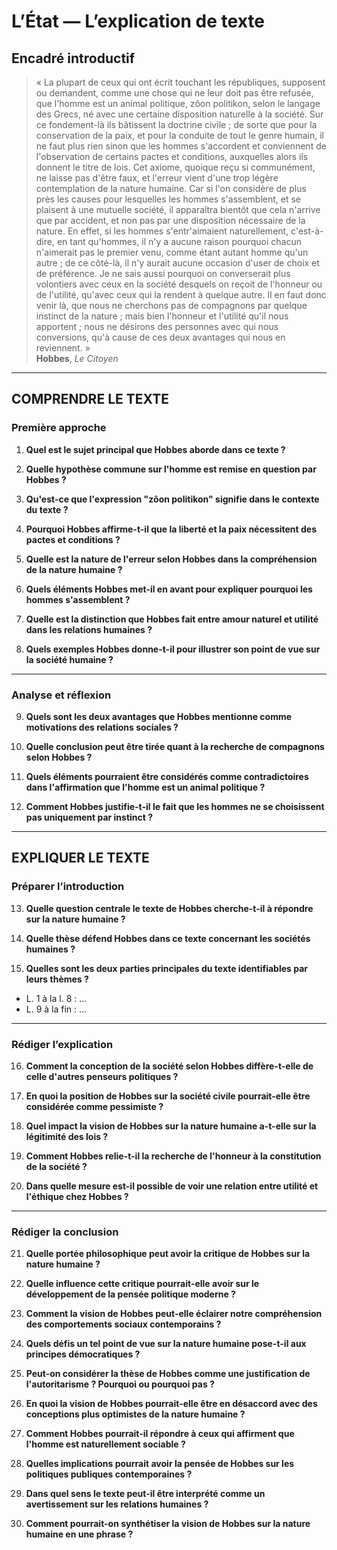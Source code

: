 # L’État — L’explication de texte

## Encadré introductif
> « La plupart de ceux qui ont écrit touchant les républiques, supposent ou demandent, comme une chose qui ne leur doit pas être refusée, que l'homme est un animal politique, zôon politikon, selon le langage des Grecs, né avec une certaine disposition naturelle à la société. Sur ce fondement-là ils bâtissent la doctrine civile ; de sorte que pour la conservation de la paix, et pour la conduite de tout le genre humain, il ne faut plus rien sinon que les hommes s'accordent et conviennent de l'observation de certains pactes et conditions, auxquelles alors ils donnent le titre de lois. Cet axiome, quoique reçu si communément, ne laisse pas d'être faux, et l'erreur vient d'une trop légère contemplation de la nature humaine. Car si l'on considère de plus près les causes pour lesquelles les hommes s'assemblent, et se plaisent à une mutuelle société, il apparaîtra bientôt que cela n'arrive que par accident, et non pas par une disposition nécessaire de la nature. En effet, si les hommes s'entr'aimaient naturellement, c'est-à-dire, en tant qu'hommes, il n'y a aucune raison pourquoi chacun n'aimerait pas le premier venu, comme étant autant homme qu'un autre ; de ce côté-là, il n'y aurait aucune occasion d'user de choix et de préférence. Je ne sais aussi pourquoi on converserait plus volontiers avec ceux en la société desquels on reçoit de l'honneur ou de l'utilité, qu'avec ceux qui la rendent à quelque autre. Il en faut donc venir là, que nous ne cherchons pas de compagnons par quelque instinct de la nature ; mais bien l'honneur et l'utilité qu'il nous apportent ; nous ne désirons des personnes avec qui nous conversions, qu'à cause de ces deux avantages qui nous en reviennent. »  
> **Hobbes**, *Le Citoyen*

---

## COMPRENDRE LE TEXTE

### Première approche

1. **Quel est le sujet principal que Hobbes aborde dans ce texte ?**

2. **Quelle hypothèse commune sur l'homme est remise en question par Hobbes ?**

3. **Qu'est-ce que l'expression "zôon politikon" signifie dans le contexte du texte ?**

4. **Pourquoi Hobbes affirme-t-il que la liberté et la paix nécessitent des pactes et conditions ?**

5. **Quelle est la nature de l'erreur selon Hobbes dans la compréhension de la nature humaine ?**

6. **Quels éléments Hobbes met-il en avant pour expliquer pourquoi les hommes s'assemblent ?**

7. **Quelle est la distinction que Hobbes fait entre amour naturel et utilité dans les relations humaines ?**

8. **Quels exemples Hobbes donne-t-il pour illustrer son point de vue sur la société humaine ?**

---

### Analyse et réflexion

9. **Quels sont les deux avantages que Hobbes mentionne comme motivations des relations sociales ?**

10. **Quelle conclusion peut être tirée quant à la recherche de compagnons selon Hobbes ?**

11. **Quels éléments pourraient être considérés comme contradictoires dans l'affirmation que l'homme est un animal politique ?**

12. **Comment Hobbes justifie-t-il le fait que les hommes ne se choisissent pas uniquement par instinct ?**

---

## EXPLIQUER LE TEXTE

### Préparer l’introduction

13. **Quelle question centrale le texte de Hobbes cherche-t-il à répondre sur la nature humaine ?**

14. **Quelle thèse défend Hobbes dans ce texte concernant les sociétés humaines ?**

15. **Quelles sont les deux parties principales du texte identifiables par leurs thèmes ?**  
   - L. 1 à la l. 8 : …  
   - L. 9 à la fin : …

---

### Rédiger l’explication

16. **Comment la conception de la société selon Hobbes diffère-t-elle de celle d'autres penseurs politiques ?**

17. **En quoi la position de Hobbes sur la société civile pourrait-elle être considérée comme pessimiste ?**

18. **Quel impact la vision de Hobbes sur la nature humaine a-t-elle sur la légitimité des lois ?**

19. **Comment Hobbes relie-t-il la recherche de l'honneur à la constitution de la société ?**

20. **Dans quelle mesure est-il possible de voir une relation entre utilité et l'éthique chez Hobbes ?**

---

### Rédiger la conclusion

21. **Quelle portée philosophique peut avoir la critique de Hobbes sur la nature humaine ?**

22. **Quelle influence cette critique pourrait-elle avoir sur le développement de la pensée politique moderne ?**

23. **Comment la vision de Hobbes peut-elle éclairer notre compréhension des comportements sociaux contemporains ?**

24. **Quels défis un tel point de vue sur la nature humaine pose-t-il aux principes démocratiques ?** 

25. **Peut-on considérer la thèse de Hobbes comme une justification de l'autoritarisme ? Pourquoi ou pourquoi pas ?**

26. **En quoi la vision de Hobbes pourrait-elle être en désaccord avec des conceptions plus optimistes de la nature humaine ?**

27. **Comment Hobbes pourrait-il répondre à ceux qui affirment que l'homme est naturellement sociable ?**

28. **Quelles implications pourrait avoir la pensée de Hobbes sur les politiques publiques contemporaines ?**

29. **Dans quel sens le texte peut-il être interprété comme un avertissement sur les relations humaines ?**

30. **Comment pourrait-on synthétiser la vision de Hobbes sur la nature humaine en une phrase ?**